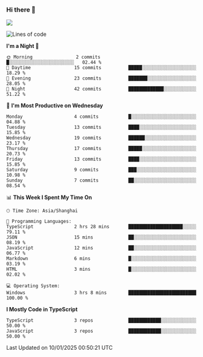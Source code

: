 ### Hi there 👋

<img src="https://github-readme-stats.vercel.app/api/top-langs/?username=lhvision"/>

<!--START_SECTION:waka-->
![Lines of code](https://img.shields.io/badge/From%20Hello%20World%20I%27ve%20Written-62.7%20thousand%20lines%20of%20code-blue)

**I'm a Night 🦉** 

```text
🌞 Morning                2 commits           █░░░░░░░░░░░░░░░░░░░░░░░░   02.44 % 
🌆 Daytime                15 commits          █████░░░░░░░░░░░░░░░░░░░░   18.29 % 
🌃 Evening                23 commits          ███████░░░░░░░░░░░░░░░░░░   28.05 % 
🌙 Night                  42 commits          █████████████░░░░░░░░░░░░   51.22 % 
```
📅 **I'm Most Productive on Wednesday** 

```text
Monday                   4 commits           █░░░░░░░░░░░░░░░░░░░░░░░░   04.88 % 
Tuesday                  13 commits          ████░░░░░░░░░░░░░░░░░░░░░   15.85 % 
Wednesday                19 commits          ██████░░░░░░░░░░░░░░░░░░░   23.17 % 
Thursday                 17 commits          █████░░░░░░░░░░░░░░░░░░░░   20.73 % 
Friday                   13 commits          ████░░░░░░░░░░░░░░░░░░░░░   15.85 % 
Saturday                 9 commits           ███░░░░░░░░░░░░░░░░░░░░░░   10.98 % 
Sunday                   7 commits           ██░░░░░░░░░░░░░░░░░░░░░░░   08.54 % 
```


📊 **This Week I Spent My Time On** 

```text
🕑︎ Time Zone: Asia/Shanghai

💬 Programming Languages: 
TypeScript               2 hrs 28 mins       ████████████████████░░░░░   79.11 % 
JSON                     15 mins             ██░░░░░░░░░░░░░░░░░░░░░░░   08.19 % 
JavaScript               12 mins             ██░░░░░░░░░░░░░░░░░░░░░░░   06.77 % 
Markdown                 6 mins              █░░░░░░░░░░░░░░░░░░░░░░░░   03.19 % 
HTML                     3 mins              █░░░░░░░░░░░░░░░░░░░░░░░░   02.02 % 

💻 Operating System: 
Windows                  3 hrs 8 mins        █████████████████████████   100.00 % 
```

**I Mostly Code in TypeScript** 

```text
TypeScript               3 repos             ████████████░░░░░░░░░░░░░   50.00 % 
JavaScript               3 repos             ████████████░░░░░░░░░░░░░   50.00 % 
```




 Last Updated on 10/01/2025 00:50:21 UTC
<!--END_SECTION:waka-->
